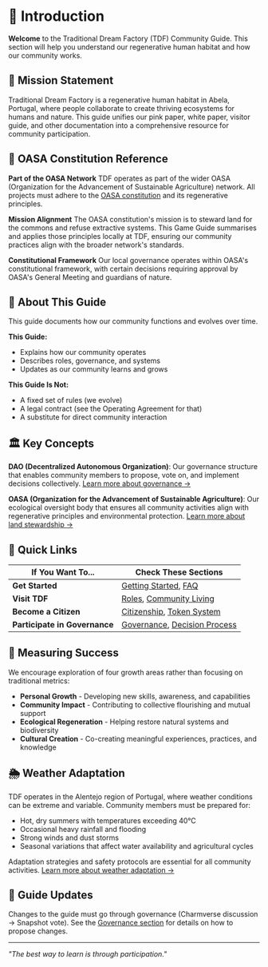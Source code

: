 # 📜 Introduction

**Welcome** to the Traditional Dream Factory (TDF) Community Guide. This section will help you understand our regenerative human habitat and how our community works.

## 🎯 Mission Statement

Traditional Dream Factory is a regenerative human habitat in Abela, Portugal, where people collaborate to create thriving ecosystems for humans and nature. This guide unifies our pink paper, white paper, visitor guide, and other documentation into a comprehensive resource for community participation.

## 🌱 OASA Constitution Reference

**Part of the OASA Network** TDF operates as part of the wider OASA (Organization for the Advancement of Sustainable Agriculture) network. All projects must adhere to the [OASA constitution](https://oasa.earth) and its regenerative principles.

**Mission Alignment** The OASA constitution's mission is to steward land for the commons and refuse extractive systems. This Game Guide summarises and applies those principles locally at TDF, ensuring our community practices align with the broader network's standards.

**Constitutional Framework** Our local governance operates within OASA's constitutional framework, with certain decisions requiring approval by OASA's General Meeting and guardians of nature.

## 📖 About This Guide

This guide documents how our community functions and evolves over time.

**This Guide:**
- Explains how our community operates
- Describes roles, governance, and systems
- Updates as our community learns and grows

**This Guide Is Not:**
- A fixed set of rules (we evolve)
- A legal contract (see the Operating Agreement for that)
- A substitute for direct community interaction

## 🏛️ Key Concepts

**DAO (Decentralized Autonomous Organization)**: Our governance structure that enables community members to propose, vote on, and implement decisions collectively. [Learn more about governance →](../03_governance/README.md)

**OASA (Organization for the Advancement of Sustainable Agriculture)**: Our ecological oversight body that ensures all community activities align with regenerative principles and environmental protection. [Learn more about land stewardship →](../07_land-stewardship/README.md)

## 🧭 Quick Links

| If You Want To... | Check These Sections |
|-------------------|----------------------|
| **Get Started** | [Getting Started](getting_started.md), [FAQ](faq.md) |
| **Visit TDF** | [Roles](../02_roles-and-stakeholders/README.md), [Community Living](../06_community-living/README.md) |
| **Become a Citizen** | [Citizenship](../02_roles-and-stakeholders/citizen.md), [Token System](../05_token-economy/README.md) |
| **Participate in Governance** | [Governance](../03_governance/README.md), [Decision Process](../03_governance/decision_process.md) |

## 🌱 Measuring Success

We encourage exploration of four growth areas rather than focusing on traditional metrics:

- **Personal Growth** - Developing new skills, awareness, and capabilities
- **Community Impact** - Contributing to collective flourishing and mutual support
- **Ecological Regeneration** - Helping restore natural systems and biodiversity
- **Cultural Creation** - Co-creating meaningful experiences, practices, and knowledge

## 🌦️ Weather Adaptation

TDF operates in the Alentejo region of Portugal, where weather conditions can be extreme and variable. Community members must be prepared for:
- Hot, dry summers with temperatures exceeding 40°C
- Occasional heavy rainfall and flooding
- Strong winds and dust storms
- Seasonal variations that affect water availability and agricultural cycles

Adaptation strategies and safety protocols are essential for all community activities. [Learn more about weather adaptation →](getting_started.md#weather-adaptation)

## 🔄 Guide Updates

Changes to the guide must go through governance (Charmverse discussion → Snapshot vote). See the [Governance section](../03_governance/) for details on how to propose changes.

---

*"The best way to learn is through participation."*
